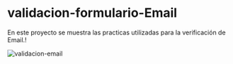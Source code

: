# validacion-formulario-Email

En este proyecto se muestra las practicas utilizadas para la verificación de Email.! 

![validacion-email](https://user-images.githubusercontent.com/77468883/110548965-211de800-8110-11eb-938a-2b8b65f043af.png)
